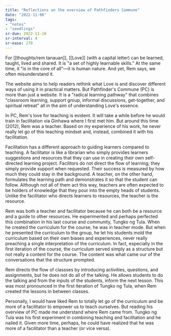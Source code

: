 ```yaml
---
title: "Reflections on the overview of Pathfinders Commune"
date: "2022-11-06"
tags:
- "notes"
- "seedlings"
sr-due: 2022-11-10
sr-interval: 4
sr-ease: 270
---
```


For [[thoughts/rem tanauan]], [[Love]] (with a capital letter) can be learned, taught, lived and shared. It is "a set of highly learnable skills." At the same time, it "is in the core of all"—it is human nature. And yet, Rem says, we often misunderstand it.

The website aims to help readers rethink what Love is and discover different ways of using it in practical matters. But Pathfinder's Commune (PC) is more than just a website. It is a "radical learning pathway" that combines "classroom learning, support group, informal discussions, get-together, and spiritual retreat" all in the aim of understanding Love's essence.

In PC, Rem's love for teaching is evident. It will take a while before he would train in facilitation via Ginhawa where I first met him. But around this time (2012), Rem was a teacher. Based on my experience of his work, he never really let go of this teaching mindset and, instead, combined it with his facilitation.

Facilitation has a different approach to guiding learners compared to teaching. A facilitator is like a librarian who simply provides learners suggestions and resources that they can use in creating their own self-directed learning project. Facilitors do not direct the flow of learning; they simply provide support when requested. Their success is measured by how much they could stay in the background. A teacher, on the other hand, formulates the learning path and demonstrates it so that the student can follow. Although not all of them act this way, teachers are often expected to be holders of knowledge that they pour into the empty heads of students. Unlike the facilitator who directs learners to resources, the teacher is the resource.

Rem was both a teacher and facilitator because he can both be a resource and a guide to other resources. He experimented and perhaps perfected this combination in his last course and community, Tungko ng Tula. When he created the curriculum for the course, he was in teacher mode. But when he presented the curriculum to the group, he let his students mold the curriculum based on their own biases and experiences, never really preaching a single interpretation of the curriculum. In fact, especially in the first iteration of the course, the curriculum served simply as a structure but not really a content for the course. The content was what came our of the conversations that the structure prompted.

Rem directs the flow of classses by introducing activities, questions, and assignments, but he does not do all of the talking. He allows students to do the talking and from the inputs of the students, inform the next lesson. This was most pronounced in the first iteration of Tungko ng Tula, when Rem created the lessons in between classes.

Personally, I would have liked Rem to totally let go of the curriculum and be more of a facilitator to empower us to teach ourselves. But reading his overview of PC made me understand where Rem came from. Tungko ng Tula was his first experiment in combining teaching and facilitation and he nailed it. Given more time, perhaps, he could have realized that he was more of a facilitator than a teacher (or vice versa).